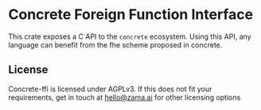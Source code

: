 # Concrete Foreign Function Interface

This crate exposes a C API to the `concrete` ecosystem. Using this API, any language can benefit 
from the fhe scheme proposed in concrete.

## License

Concrete-ffi is licensed under AGPLv3. If this does not fit your requirements, get in touch
at hello@zama.ai for other licensing options
